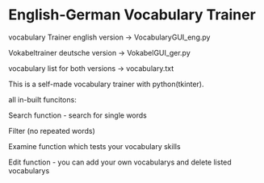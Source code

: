 # English-German Vocabulary Trainer

vocabulary Trainer english version -> VocabularyGUI_eng.py

Vokabeltrainer deutsche version -> VokabelGUI_ger.py

vocabulary list for both versions -> vocabulary.txt



This is a self-made vocabulary trainer with python(tkinter).

all in-built funcitons:

Search function - search for single words

Filter (no repeated words)

Examine function which tests your vocabulary skills

Edit function - you can add your own vocabularys and delete listed vocabularys
